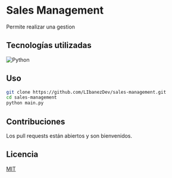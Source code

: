 # Sales Management

Permite realizar una gestion 

## Tecnologías utilizadas

![Python](https://upload.wikimedia.org/wikipedia/commons/thumb/c/c3/Python-logo-notext.svg/768px-Python-logo-notext.svg.png)

## Uso

```bash
git clone https://github.com/LIbanezDev/sales-management.git
cd sales-management
python main.py
```

## Contribuciones

Los pull requests están abiertos y son bienvenidos.

## Licencia

[MIT](https://choosealicense.com/licenses/mit/)
